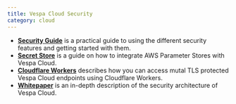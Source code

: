 ```yaml
---
title: Vespa Cloud Security
category: cloud
---
```


- [**Security Guide**](/en/cloud/security/guide.html) is a practical guide to using the
  different security features and getting started with them.
- [**Secret Store**](/en/cloud/security/secret-store.html) is a guide on how to integrate
  AWS Parameter Stores with Vespa Cloud.
- [**Cloudflare Workers**](/en/cloud/security/cloudflare-workers.html)
  describes how you can access mutal TLS protected Vespa Cloud endpoints using Cloudflare Workers.
- [**Whitepaper**](/en/cloud/security/whitepaper.html) is an in-depth description of the
  security architecture of Vespa Cloud.
